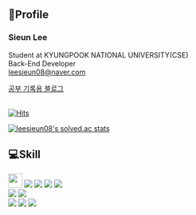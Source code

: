 ## 🫠Profile

### Sieun Lee

Student at KYUNGPOOK NATIONAL UNIVERSITY(CSE)<br>
Back-End Developer<br>
<leesieun08@naver.com>

<a href = "https://springisbom.tistory.com/">공부 기록용 블로그</a><br><br>

[![Hits](https://hits.seeyoufarm.com/api/count/incr/badge.svg?url=https%3A%2F%2Fgithub.com%2Fsieunie&count_bg=%23FFE700&title_bg=%23555555&icon=&icon_color=%23E7E7E7&title=hits&edge_flat=false)](https://hits.seeyoufarm.com)

[![leesieun08's solved.ac stats](https://github-readme-solvedac.hyp3rflow.vercel.app/api/?handle=leesieun08)](https://solved.ac/profile/leesieun08)
<br>

## 💻Skill

<div>
<img src="https://img.shields.io/badge/C-A8B9CC?style=flat-square&logo=C&logoColor=white" height = "28"> 
<img src="https://img.shields.io/badge/java-007396?style=for-the-badge&logo=java&logoColor=white"> 
<img src="https://img.shields.io/badge/kotlin-7F52FF?style=for-the-badge&logo=kotlin&logoColor=white"> 
<img src="https://img.shields.io/badge/python-3776AB?style=for-the-badge&logo=python&logoColor=white">
<img src="https://img.shields.io/badge/javascript-F7DF1E?style=for-the-badge&logo=javascript&logoColor=black">
<br>
<img src="https://img.shields.io/badge/Spring Boot-6DB33F?style=for-the-badge&logo=Spring Boot&logoColor=white">
<img src="https://img.shields.io/badge/MySQL-4479A1?style=for-the-badge&logo=MySQL&logoColor=white"><br>
<img src="https://img.shields.io/badge/GitHub-181717?style=for-the-badge&logo=GitHub&logoColor=white"> 
<img src="https://img.shields.io/badge/Git-F05032?style=for-the-badge&logo=Git&logoColor=white"> 
<img src="https://img.shields.io/badge/Notion-000000?style=for-the-badge&logo=Notion&logoColor=white">
</div>

